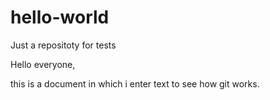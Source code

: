 # hello-world
Just a repositoty for tests

Hello everyone,

this is a document in which i enter text to see how git works.
